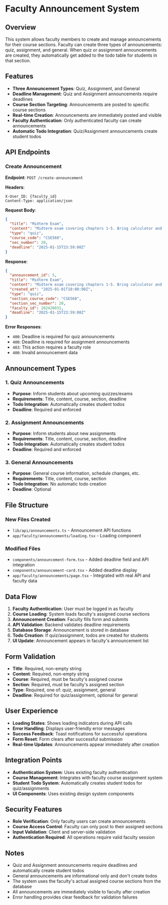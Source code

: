 # Faculty Announcement System

## Overview

This system allows faculty members to create and manage announcements for their course sections. Faculty can create three types of announcements: quiz, assignment, and general. When quiz or assignment announcements are created, they automatically get added to the todo table for students in that section.

## Features

- **Three Announcement Types**: Quiz, Assignment, and General
- **Deadline Management**: Quiz and Assignment announcements require deadlines
- **Course Section Targeting**: Announcements are posted to specific course sections
- **Real-time Creation**: Announcements are immediately posted and visible
- **Faculty Authentication**: Only authenticated faculty can create announcements
- **Automatic Todo Integration**: Quiz/Assignment announcements create student todos

## API Endpoints

### Create Announcement

**Endpoint**: `POST /create-announcement`

**Headers**:

```
X-User_ID: {faculty_id}
Content-Type: application/json
```

**Request Body**:

```json
{
  "title": "Midterm Exam",
  "content": "Midterm exam covering chapters 1-5. Bring calculator and ID.",
  "type": "quiz",
  "course_code": "CSE560",
  "sec_number": 20,
  "deadline": "2025-01-15T23:59:00Z"
}
```

**Response**:

```json
{
  "announcement_id": 5,
  "title": "Midterm Exam",
  "content": "Midterm exam covering chapters 1-5. Bring calculator and ID.",
  "created_at": "2025-01-01T10:00:00Z",
  "type": "quiz",
  "section_course_code": "CSE560",
  "section_sec_number": 20,
  "faculty_id": 202420031,
  "deadline": "2025-01-15T23:59:00Z"
}
```

**Error Responses**:

- `400`: Deadline is required for quiz announcements
- `400`: Deadline is required for assignment announcements
- `403`: This action requires a faculty role
- `400`: Invalid announcement data

## Announcement Types

### 1. Quiz Announcements

- **Purpose**: Inform students about upcoming quizzes/exams
- **Requirements**: Title, content, course, section, deadline
- **Todo Integration**: Automatically creates student todos
- **Deadline**: Required and enforced

### 2. Assignment Announcements

- **Purpose**: Inform students about new assignments
- **Requirements**: Title, content, course, section, deadline
- **Todo Integration**: Automatically creates student todos
- **Deadline**: Required and enforced

### 3. General Announcements

- **Purpose**: General course information, schedule changes, etc.
- **Requirements**: Title, content, course, section
- **Todo Integration**: No automatic todo creation
- **Deadline**: Optional

## File Structure

### New Files Created

- `lib/api/announcements.ts` - Announcement API functions
- `app/faculty/announcements/loading.tsx` - Loading component

### Modified Files

- `components/announcement-form.tsx` - Added deadline field and API integration
- `components/announcement-card.tsx` - Added deadline display
- `app/faculty/announcements/page.tsx` - Integrated with real API and faculty data

## Data Flow

1. **Faculty Authentication**: User must be logged in as faculty
2. **Course Loading**: System loads faculty's assigned course sections
3. **Announcement Creation**: Faculty fills form and submits
4. **API Validation**: Backend validates deadline requirements
5. **Database Storage**: Announcement is stored in database
6. **Todo Creation**: If quiz/assignment, todos are created for students
7. **UI Update**: Announcement appears in faculty's announcement list

## Form Validation

- **Title**: Required, non-empty string
- **Content**: Required, non-empty string
- **Course**: Required, must be faculty's assigned course
- **Section**: Required, must be faculty's assigned section
- **Type**: Required, one of: quiz, assignment, general
- **Deadline**: Required for quiz/assignment, optional for general

## User Experience

- **Loading States**: Shows loading indicators during API calls
- **Error Handling**: Displays user-friendly error messages
- **Success Feedback**: Toast notifications for successful operations
- **Form Reset**: Form clears after successful submission
- **Real-time Updates**: Announcements appear immediately after creation

## Integration Points

- **Authentication System**: Uses existing faculty authentication
- **Course Management**: Integrates with faculty course assignment system
- **Student Todo System**: Automatically creates student todos for quiz/assignments
- **UI Components**: Uses existing design system components

## Security Features

- **Role Verification**: Only faculty users can create announcements
- **Course Access Control**: Faculty can only post to their assigned sections
- **Input Validation**: Client and server-side validation
- **Authentication Required**: All operations require valid faculty session

## Notes

- Quiz and Assignment announcements require deadlines and automatically create student todos
- General announcements are informational only and don't create todos
- The system uses the faculty's actual assigned course sections from the database
- All announcements are immediately visible to faculty after creation
- Error handling provides clear feedback for validation failures
